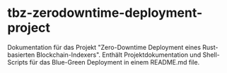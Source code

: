 # tbz-zerodowntime-deployment-project
Dokumentation für das Projekt "Zero-Downtime Deployment eines Rust-basierten Blockchain-Indexers". Enthält Projektdokumentation und Shell-Scripts für das Blue-Green Deployment in einem README.md file.
